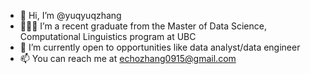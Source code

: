 - 👋 Hi, I’m @yuqyuqzhang
- 👩🏻‍💻 I’m a recent graduate from the Master of Data Science, Computational Linguistics program at UBC 
- 🌱 I’m currently open to opportunities like data analyst/data engineer
- 📫 You can reach me at echozhang0915@gmail.com

<!---
yuqyuqzhang/yuqyuqzhang is a ✨ special ✨ repository because its `README.md` (this file) appears on your GitHub profile.
You can click the Preview link to take a look at your changes.
--->
